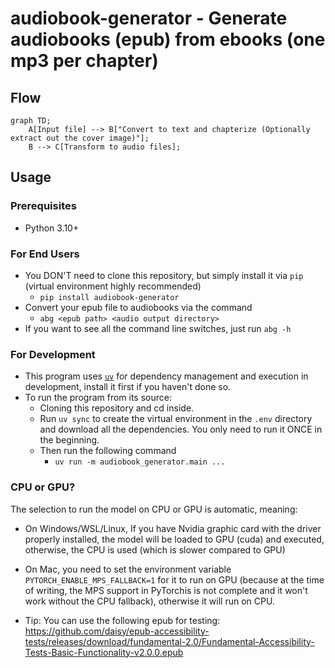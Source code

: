audiobook-generator - Generate audiobooks (epub) from ebooks (one mp3 per chapter)
==================================================================================

## Flow
```mermaid
graph TD;
    A[Input file] --> B["Convert to text and chapterize (Optionally extract out the cover image)"];
    B --> C[Transform to audio files];
```

## Usage

### Prerequisites
- Python 3.10+

### For End Users
- You DON'T need to clone this repository, but simply install it via `pip` (virtual environment highly recommended)
  - `pip install audiobook-generator`
- Convert your epub file to audiobooks via the command
  - `abg <epub path> <audio output directory>`
- If you want to see all the command line switches, just run `abg -h`

### For Development
- This program uses [`uv`](https://github.com/astral-sh/uv) for dependency management and execution in development, install it first if you haven't done so.
- To run the program from its source:
  - Cloning this repository and cd inside.
  - Run `uv sync` to create the virtual environment in the `.env` directory and download all the dependencies. You only need to run it ONCE in the beginning.
  - Then run the following command
    - `uv run -m audiobook_generator.main ...`

### CPU or GPU?
The selection to run the model on CPU or GPU is automatic, meaning:
- On Windows/WSL/Linux, If you have Nvidia graphic card with the driver properly installed, the model will be loaded to GPU (cuda) and executed, otherwise, the CPU is used (which is slower compared to GPU)
- On Mac, you need to set the environment variable `PYTORCH_ENABLE_MPS_FALLBACK=1` for it to run on GPU (because at the time of writing, the MPS support in PyTorchis is not complete and it won't work without the CPU fallback), otherwise it will run on CPU.

- Tip:
You can use the following epub for testing:
https://github.com/daisy/epub-accessibility-tests/releases/download/fundamental-2.0/Fundamental-Accessibility-Tests-Basic-Functionality-v2.0.0.epub
